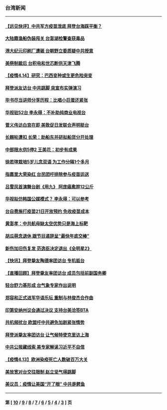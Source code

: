 ### 台湾新闻
---
#### [【远见快评】中共军方疫苗泄底 拜登台海踩平衡？](../../pages/ncid1349361/n12880515.md) 
#### [大陆籍渔船伪装闯关 台澎湖检警查获毒品](../../pages/ncid1349361/n12879729.md) 
#### [港大纪元印刷厂遭砸 台朝野立委质疑中共授意](../../pages/ncid1349361/n12879721.md) 
#### [美祭制裁后 台积电和世芯断供天津飞腾](../../pages/ncid1349361/n12880080.md) 
#### [【疫情4.14】研究：巴西变种或生更危险突变](../../pages/ncid1349361/n12879227.md) 
#### [拜登派友访台 中共跳脚 突宣布实弹演习](../../pages/ncid1349361/n12879882.md) 
#### [毕书尽当讲师分享历程：比唱小巨蛋还紧张](../../pages/ncid1349361/n12879337.md) 
#### [华视驻52台 李永得：不补助纯商业电视台](../../pages/ncid1349361/n12879847.md) 
#### [菅义伟访白宫在即 美敦促日发联合声明挺台](../../pages/ncid1349361/n12879802.md) 
#### [长赐轮遭扣 长荣：助船东并研拟船货分开处理](../../pages/ncid1349361/n12879578.md) 
#### [中部限水供5停2 王美花：初步有成果](../../pages/ncid1349361/n12879716.md) 
#### [徐若瑄栽培5岁儿念双语 为工作分隔1个多月](../../pages/ncid1349361/n12879348.md) 
#### [指嘉里大荣染红 台民团吁排除参与疫苗运送](../../pages/ncid1349361/n12879695.md) 
#### [吕雪凤首演舞台剧《用九》 阿庞癌愈胖12公斤](../../pages/ncid1349361/n12879456.md) 
#### [华视拟仿韩国公媒模式？ 李永得：可以参考](../../pages/ncid1349361/n12879772.md) 
#### [台自费施打疫苗21日开放预约 免收疫苗成本](../../pages/ncid1349361/n12879724.md) 
#### [黄澎孝：中共航母缺太空优势只是海上标靶](../../pages/ncid1349361/n12879301.md) 
#### [胡瓜萌念退休 跟节目递辞呈“最快年底交棒”](../../pages/ncid1349361/n12879319.md) 
#### [新伤加旧伤复发 范逸臣决定退出《全明星2》](../../pages/ncid1349361/n12879233.md) 
#### [【快讯】拜登挚友陶德率团访台 专机抵台](../../pages/ncid1349361/n12879161.md) 
#### [【直播回顾】拜登挚友率团访台 成员包括前副国务卿](../../pages/ncid1349361/n12878943.md) 
#### [轻台舒力基形成 台气象专家作出说明](../../pages/ncid1349361/n12878846.md) 
#### [郑容和正式进军华语乐坛 重制与林俊杰合作曲](../../pages/ncid1349361/n12878433.md) 
#### [印第安纳州议会通过决议 支持台美洽签BTA](../../pages/ncid1349361/n12878571.md) 
#### [共机频扰台 欧盟吁中共避免加剧紧张情势](../../pages/ncid1349361/n12878471.md) 
#### [拜登派挚友率团访台 让气候特使克里访上海](../../pages/ncid1349361/n12878434.md) 
#### [中共公报藏线索 美专家解读习近平不自信](../../pages/ncid1349361/n12877668.md) 
#### [【疫情4.13】欧洲染疫死亡人数破百万大关](../../pages/ncid1349361/n12875659.md) 
#### [美放宽对台交往限制 赵立坚气得跳脚](../../pages/ncid1349361/n12877533.md) 
#### [美议员：疫情让美国“开了眼” 中共是鳄鱼](../../pages/ncid1349361/n12876984.md) 

---
#### 第 [ [10](./10.md) / [9](./9.md) / [8](./8.md) / [7](./7.md) / [6](./6.md) / [5](./5.md) / [4](./4.md) / [3](./3.md) ] 页

